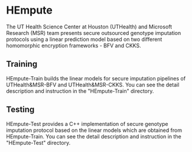 # HEmpute

The UT Health Science Center at Houston (UTHealth) and Microsoft Research (MSR) team presents secure outsourced genotype imputation protocols using a linear prediction model based on two different homomorphic encryption frameworks - BFV and CKKS.


## Training

HEmpute-Train builds the linear models for secure imputation pipelines of UTHealth&MSR-BFV and UTHealth&MSR-CKKS. You can see the detail description and instruction in the "HEmpute-Train" directory.

## Testing

HEmpute-Test provides a C++ implementation of secure genotype imputation protocol based on the linear models which are obtained from HEmpute-Train. You can see the detail description and instruction in the "HEmpute-Test" directory.
